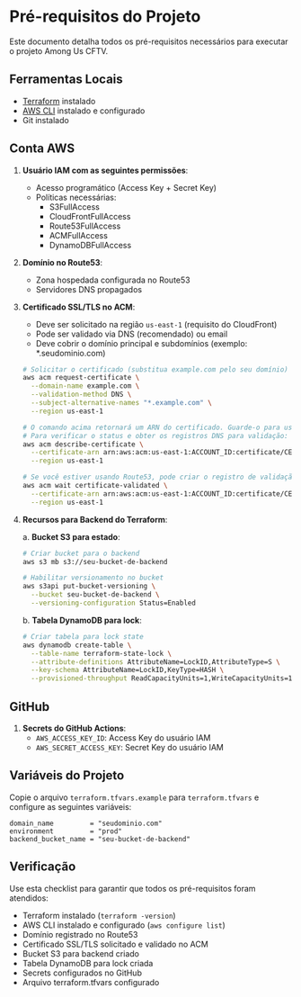 # Pré-requisitos do Projeto

Este documento detalha todos os pré-requisitos necessários para executar o projeto Among Us CFTV.

## Ferramentas Locais

- [Terraform](https://developer.hashicorp.com/terraform/downloads) instalado
- [AWS CLI](https://aws.amazon.com/cli/) instalado e configurado
- Git instalado

## Conta AWS

1. **Usuário IAM com as seguintes permissões**:
   - Acesso programático (Access Key + Secret Key)
   - Políticas necessárias:
     * S3FullAccess
     * CloudFrontFullAccess
     * Route53FullAccess
     * ACMFullAccess
     * DynamoDBFullAccess

2. **Domínio no Route53**:
   - Zona hospedada configurada no Route53
   - Servidores DNS propagados

3. **Certificado SSL/TLS no ACM**:
   - Deve ser solicitado na região `us-east-1` (requisito do CloudFront)
   - Pode ser validado via DNS (recomendado) ou email
   - Deve cobrir o domínio principal e subdomínios (exemplo: *.seudominio.com)

   ```bash
   # Solicitar o certificado (substitua example.com pelo seu domínio)
   aws acm request-certificate \
     --domain-name example.com \
     --validation-method DNS \
     --subject-alternative-names "*.example.com" \
     --region us-east-1

   # O comando acima retornará um ARN do certificado. Guarde-o para usar nos próximos comandos.
   # Para verificar o status e obter os registros DNS para validação:
   aws acm describe-certificate \
     --certificate-arn arn:aws:acm:us-east-1:ACCOUNT_ID:certificate/CERTIFICATE_ID \
     --region us-east-1

   # Se você estiver usando Route53, pode criar o registro de validação automaticamente:
   aws acm wait certificate-validated \
     --certificate-arn arn:aws:acm:us-east-1:ACCOUNT_ID:certificate/CERTIFICATE_ID \
     --region us-east-1
   ```

4. **Recursos para Backend do Terraform**:

   a. **Bucket S3 para estado**:
   ```bash
   # Criar bucket para o backend
   aws s3 mb s3://seu-bucket-de-backend

   # Habilitar versionamento no bucket
   aws s3api put-bucket-versioning \
     --bucket seu-bucket-de-backend \
     --versioning-configuration Status=Enabled
   ```

   b. **Tabela DynamoDB para lock**:
   ```bash
   # Criar tabela para lock state
   aws dynamodb create-table \
     --table-name terraform-state-lock \
     --attribute-definitions AttributeName=LockID,AttributeType=S \
     --key-schema AttributeName=LockID,KeyType=HASH \
     --provisioned-throughput ReadCapacityUnits=1,WriteCapacityUnits=1
   ```

## GitHub

1. **Secrets do GitHub Actions**:
   - `AWS_ACCESS_KEY_ID`: Access Key do usuário IAM
   - `AWS_SECRET_ACCESS_KEY`: Secret Key do usuário IAM

## Variáveis do Projeto

Copie o arquivo `terraform.tfvars.example` para `terraform.tfvars` e configure as seguintes variáveis:

```hcl
domain_name         = "seudominio.com"
environment         = "prod"
backend_bucket_name = "seu-bucket-de-backend"
```

## Verificação

Use esta checklist para garantir que todos os pré-requisitos foram atendidos:

- Terraform instalado (`terraform -version`)
- AWS CLI instalado e configurado (`aws configure list`)
- Domínio registrado no Route53
- Certificado SSL/TLS solicitado e validado no ACM
- Bucket S3 para backend criado
- Tabela DynamoDB para lock criada
- Secrets configurados no GitHub
- Arquivo terraform.tfvars configurado
